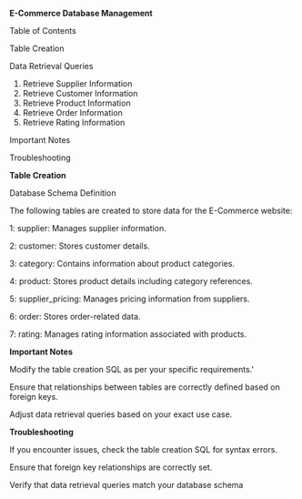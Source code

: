 **E-Commerce Database Management**

Table of Contents

Table Creation

Data Retrieval Queries
1. Retrieve Supplier Information
2. Retrieve Customer Information
3. Retrieve Product Information
4. Retrieve Order Information
5. Retrieve Rating Information
   
Important Notes

Troubleshooting

**Table Creation**

Database Schema Definition

The following tables are created to store data for the E-Commerce website:

1: supplier: Manages supplier information.

2: customer: Stores customer details.

3: category: Contains information about product categories.

4: product: Stores product details including category references.

5: supplier_pricing: Manages pricing information from suppliers.

6: order: Stores order-related data.

7: rating: Manages rating information associated with products.

**Important Notes**

Modify the table creation SQL as per your specific requirements.'

Ensure that relationships between tables are correctly defined based on foreign keys.

Adjust data retrieval queries based on your exact use case.

**Troubleshooting**

If you encounter issues, check the table creation SQL for syntax errors.

Ensure that foreign key relationships are correctly set.

Verify that data retrieval queries match your database schema

